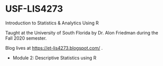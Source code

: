 # USF-LIS4273
Introduction to Statistics & Analytics Using R

Taught at the University of South Florida by Dr. Alon Friedman during the Fall 2020 semester.

Blog lives at https://et-lis4273.blogspot.com/ .

* Module 2: Descriptive Statistics using R